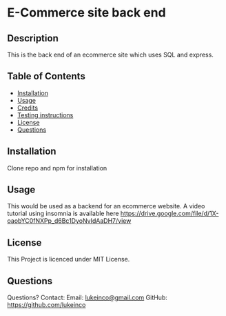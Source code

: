 
  # E-Commerce site back end

  ## Description
  This is the back end of an ecommerce site which uses SQL and express.

  ## Table of Contents
  - [Installation](#installation)
  - [Usage](#usage)
  - [Credits](#credits)
  - [Testing instructions](#testing-instructions)
  - [License](#license)
  - [Questions](#questions)


  ## Installation
  Clone repo and npm for installation

  ## Usage
  This would be used as a backend for an ecommerce website. A video tutorial using insomnia is available here https://drive.google.com/file/d/1X-oaobYC0fNXPp_d6Bc1DyoNvIdAaDH7/view

  ## License
  This Project is licenced under MIT License.

  ## Questions
  Questions? Contact:
  Email: lukeinco@gmail.com
  GitHub: https://github.com/lukeinco
  